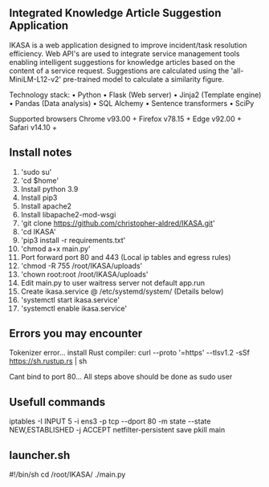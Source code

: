 ## Integrated Knowledge Article Suggestion Application

IKASA is a web application designed to improve incident/task resolution efficiency.
Web API's are used to integrate service management tools enabling intelligent suggestions for knowledge articles based on the content of a service request.
Suggestions are calculated using the 'all-MiniLM-L12-v2' pre-trained model to calculate a similarity figure.

Technology stack:
• Python 
• Flask (Web server) 
• Jinja2 (Template engine) 
• Pandas (Data analysis) 
• SQL Alchemy 
• Sentence transformers 
• SciPy 
 
Supported browsers 
Chrome  v93.00 + 
Firefox  v78.15 + 
Edge  v92.00 + 
Safari  v14.10 + 

Install notes
--------------------------------------------------------------------
1.  'sudo su'
2.  'cd $home'
3.  Install python 3.9
4.  Install pip3
5.  Install apache2
6.  Install libapache2-mod-wsgi
7.  'git clone https://github.com/christopher-aldred/IKASA.git'
8.  'cd IKASA'
9.  'pip3 install -r requirements.txt'
10. 'chmod a+x main.py'
11. Port forward port 80 and 443 (Local ip tables and egress rules)
12. 'chmod -R 755 /root/IKASA/uploads'
13. 'chown root:root /root/IKASA/uploads'
14. Edit main.py to user waitress server not default app.run
15. Create ikasa.service @ /etc/systemd/system/ (Details below)
16. 'systemctl start ikasa.service'
17. 'systemctl enable ikasa.service'

Errors you may encounter
--------------------------------------------------------------------
Tokenizer error... install Rust compiler: curl --proto '=https' --tlsv1.2 -sSf https://sh.rustup.rs | sh

Cant bind to port 80... All steps above should be done as sudo user


Usefull commands
--------------------------------------------------------------------
iptables -I INPUT 5 -i ens3 -p tcp --dport 80 -m state --state NEW,ESTABLISHED -j ACCEPT
netfilter-persistent save
pkill main


launcher.sh
--------------------------------------------------------------------
#!/bin/sh
cd /root/IKASA/
./main.py
